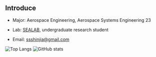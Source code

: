 ## **Introduce**
- Major: Aerospace Engineering, Aerospace Systems Engineering 23

- Lab: [SEALAB](http://selab.gnu.ac.kr), undergraduate research student

- Email: ssshinjia@gmail.com



![Top Langs](https://github-readme-stats.vercel.app/api/top-langs/?username=shinjiaaa&layout=compact)
![GitHub stats](https://github-readme-stats.vercel.app/api?username=shinjiaaa&show_icons=true&theme=radical)
